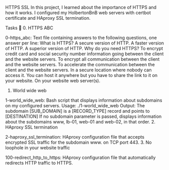 HTTPS SSL
In this project, I learned about the importance of HTTPS and how it works. I configured my HolbertonBnB web servers with certbot certificate and HAproxy SSL termination.

Tasks 📃
0. HTTPS ABC

0-https_abc: Text file containing answers to the following questions, one answer per line:
What is HTTPS?
A secure version of HTTP.
A faster version of HTTP.
A superior version of HTTP.
Why do you need HTTPS?
To encrypt credit card and social security number information going between the client and the website servers.
To encrypt all communication between the client and the website servers.
To accelerate the communication between the client and the website servers.
In a secure location where nobody can access it.
You can host it anywhere but you have to share the link to it on your website.
On your website web server(s).
1. World wide web

1-world_wide_web: Bash script that displays information about subdomains on my configured servers.
Usage: ./1-world_wide_web <domain> <subdomain>
Output: The subdomain [SUB_DOMAIN] is a [RECORD_TYPE] record and points to [DESTINATION]
If no subdomain parameter is passed, displays information about the subdomains www, lb-01, web-01 and web-02, in that order.
2. HAproxy SSL termination

2-haproxy_ssl_termination: HAproxy configuration file that accepts encrypted SSL traffic for the subdomain www. on TCP port 443.
3. No loophole in your website traffic

100-redirect_http_to_https: HAproxy configuration file that automatically redirects HTTP traffic to HTTPS.